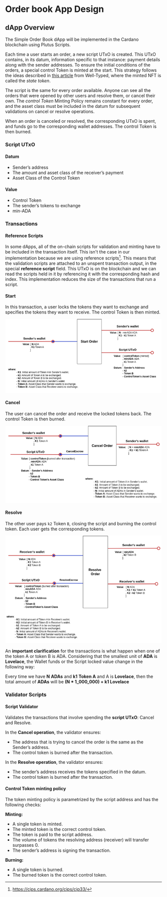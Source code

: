 # Order book App Design

## dApp Overview

The Simple Order Book dApp will be implemented in the Cardano blockchain using Plutus Scripts.

Each time a user starts an order, a new script UTxO is created. This UTxO contains, in its datum, information specific to that instance: payment details along with the sender addresses. To ensure the initial conditions of the orders, a special control Token is minted at the start.
This strategy follows the ideas described in [this article](https://well-typed.com/blog/2022/08/plutus-initial-conditions/)
from Well-Typed, where the minted NFT is called the *state token*.

The script is the same for every order available. Anyone can see all the orders that were opened by other users and resolve them, or cancel their own.
The *control Token* Minting Policy remains constant for every order, and the asset class must be included in the datum for subsequent validations on cancel or resolve operations.

When an order is canceled or resolved, the corresponding UTxO is spent, and funds go to the corresponding wallet addresses. The control Token is then burned.

### Script UTxO

#### Datum

- Sender’s address
- The amount and asset class of the receiver’s payment
- Asset Class of the Control Token

#### Value

- Control Token
- The sender’s tokens to exchange
- min-ADA

### Transactions

#### Reference Scripts

In some dApps, all of the on-chain scripts for validation and minting have to be included in the transaction itself. This isn't the case in our implementation because we are using reference scripts[^5]. This means that the validation scripts are attached to an unspent transaction output, in the special **reference script** field. This UTxO is on the blockchain and we can read the scripts held in it by referencing it with the corresponding hash and index. This implementation reduces the size of the transactions that run a script.

#### Start

In this transaction, a user locks the tokens they want to exchange and specifies the tokens they want to receive. The control Token is then minted.

![startOrder diagram](img/startOrder.png)

#### Cancel

The user can cancel the order and receive the locked tokens back. The control Token is then burned.

![cancelOrder diagram](img/cancelOrder.png)

#### Resolve

The other user pays `k2` Token `B`, closing the script and burning the control token. Each user gets the corresponding tokens.

![resolveOrder diagram](img/resolveOrder.png)

An **important clarification** for the transactions is what happen when one of the token A or token B is ADA. Considering that the smallest unit of **ADA** is **Lovelace**, the Wallet funds or the Script locked value change in the following way:

Every time we have **N** **ADAs** and **k1** **Token A** and A is **Lovelace**, then the total amount of **ADAs** will be **(N * 1_000_000) + k1 Lovelace**

### Validator Scripts

#### Script Validator

Validates the transactions that involve spending the **script UTxO**: Cancel and Resolve.

In the **Cancel operation**, the validator ensures:

- The address that is trying to cancel the order is the same as the Sender’s address.
- The control token is burned after the transaction.

In the **Resolve operation**, the validator ensures:

- The sender’s address receives the tokens specified in the datum.
- The control token is burned after the transaction.

#### Control Token minting policy

The token minting policy is parametrized by the script address and has the following checks:

**Minting:**

- A single token is minted.
- The minted token is the correct control token.
- The token is paid to the script address.
- The volume of tokens the resolving address (receiver) will transfer surpasses 0.
- The sender’s address is signing the transaction.

**Burning:**

- A single token is burned.
- The burned token is the correct control token.

[^5]: <https://cips.cardano.org/cips/cip33/>
